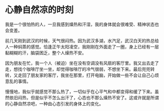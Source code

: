 # 心静自然凉的时刻



我是一个很怕热的人，一旦我感到燥热和汗湿，我的身体就会很难受、精神状态也会变差。

前几天刚到武汉的时候，天气很闷热。因为武汉多湖，水汽足，武汉白天的热总给人一种焖蒸的感觉。恰逢正午太阳凌空，我刚刚在外面走了一圈，身上已经有一层黏糊糊的汗，脑袋困乏，整个人燥热不安。

因为朋友在忙，我一个人（被迫）坐在没有空调没有风扇的客厅里。我又出去走了走，想找个咖啡厅坐一坐，却觉得咖啡厅的冷气很弱，不想坐下来。最后兜兜转转，又走回了朋友家的客厅，我坐在那里，打开电脑，开始做一些不会让自己心烦意乱的事情。

慢慢地，我似乎就感觉不那么热了，一切似乎在心平气和中都变得和缓了下来。虽然依旧闷热，但是似乎不怎么出汗了，心态也不那么燥热不安了。这或许就是所谓的心静自然凉吧，一种由心态引发的身体上的变化。